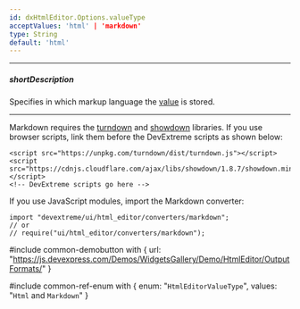 ```yaml
---
id: dxHtmlEditor.Options.valueType
acceptValues: 'html' | 'markdown'
type: String
default: 'html'
---
```

---
##### shortDescription
Specifies in which markup language the [value](/api-reference/10%20UI%20Components/Editor/1%20Configuration/value.md '/Documentation/ApiReference/UI_Components/dxHtmlEditor/Configuration/#value') is stored.

---
Markdown requires the <a href="https://www.npmjs.com/package/turndown" target="_blank">turndown</a> and <a href="https://www.npmjs.com/package/showdown" target="_blank">showdown</a> libraries. If you use browser scripts, link them before the DevExtreme scripts as shown below:

    <script src="https://unpkg.com/turndown/dist/turndown.js"></script>
    <script src="https://cdnjs.cloudflare.com/ajax/libs/showdown/1.8.7/showdown.min.js"></script>
    <!-- DevExtreme scripts go here -->

If you use JavaScript modules, import the Markdown converter:

    import "devextreme/ui/html_editor/converters/markdown";
    // or
    // require("ui/html_editor/converters/markdown");

#include common-demobutton with {
    url: "https://js.devexpress.com/Demos/WidgetsGallery/Demo/HtmlEditor/OutputFormats/"
}

#include common-ref-enum with {
    enum: "`HtmlEditorValueType`",
    values: "`Html` and `Markdown`"
}
